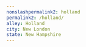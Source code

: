 ```yaml
---
﻿nonslashpermalink2: holland
permalink2: /holland/
alley: Holland
city: New London
state: New Hampshire
---
```

